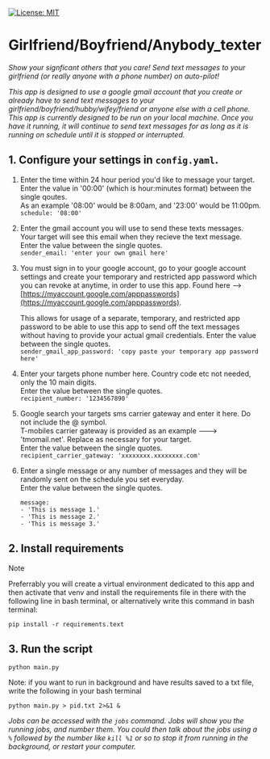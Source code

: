 [![License: MIT](https://img.shields.io/badge/License-MIT-yellow.svg)](https://opensource.org/licenses/MIT)

# Girlfriend/Boyfriend/Anybody_texter
*Show your signficant others that you care! Send text messages to your girlfriend (or really anyone with a phone number) on auto-pilot!*

*This app is designed to use a google gmail account that you create or already have to send text* *messages to your girlfriend/boyfriend/hubby/wifey/friend or anyone else with a cell phone. This app*
*is currently designed to be run on your local machine. Once you have it running, it will continue* *to send text messages for as long as it is running on schedule until it is stopped or interrupted.*

## 1. Configure your settings in `config.yaml`.

1. Enter the time within 24 hour period you'd like to message your target.  
Enter the value in '00:00' (which is hour:minutes format) between the single qoutes.  
As an example '08:00' would be 8:00am, and '23:00' would be 11:00pm.  
`schedule: '08:00'`

2. Enter the gmail account you will use to send these texts messages.  
Your target will see this email when they recieve the text message.  
Enter the value between the single quotes.  
`sender_email: 'enter your own gmail here'`

3. You must sign in to your google account, go to your google account settings and create your temporary and restricted app password which you can revoke at anytime, in order to use this app. Found here --> [https://myaccount.google.com/apppasswords](https://myaccount.google.com/apppasswords). 

    This allows for usage of a separate, temporary, and restricted app password to be able to use this app to send off the text messages without having to provide your actual gmail credentials.
    Enter the value between the single quotes.  
`sender_gmail_app_password: 'copy paste your temporary app password here'`

4. Enter your targets phone number here. Country code etc not needed, only the 10 main digits.  
Enter the value between the single quotes.    
`recipient_number: '1234567890'`

5. Google search your targets sms carrier gateway and enter it here. Do not include the @ symbol.  
T-mobiles carrier gateway is provided as an example ---> 'tmomail.net'. Replace as necessary for your target.  
Enter the value between the single quotes.  
`recipient_carrier_gateway: 'xxxxxxxx.xxxxxxxx.com'`

6. Enter a single message or any number of messages and they will be randomly sent on the schedule you set everyday.  
Enter the value between the single quotes.  
    ```
    message: 
    - 'This is message 1.'
    - 'This is message 2.'
    - 'This is message 3.'
    ```

## 2. Install requirements
> [!NOTE]
> Preferrably you will create a virtual environment dedicated to this app and then activate that venv and install the requirements file in there with the following line in bash terminal, or alternatively write this command in bash terminal:
```
pip install -r requirements.text
```

## 3. Run the script

```
python main.py
```

Note: if you want to run in background and have results saved to a txt file, write the following in your bash terminal

```
python main.py > pid.txt 2>&1 & 
```
*Jobs can be accessed with the `jobs` command. Jobs will show you the running jobs, and number them. You could then talk about the jobs using a `%` followed by the number like `kill %1` or so to stop it from running in the background, or restart your computer.*
